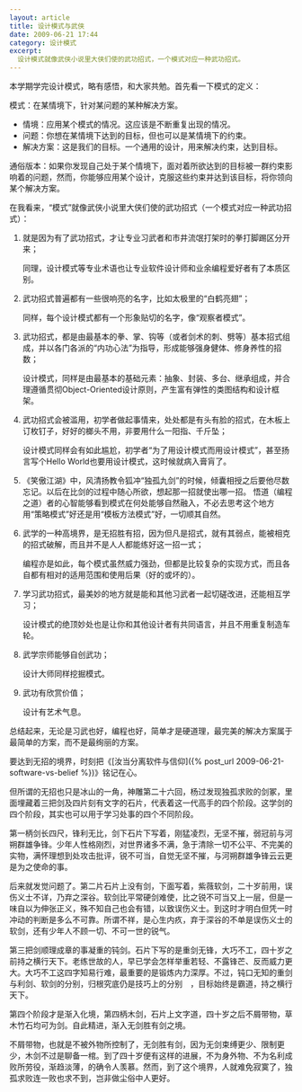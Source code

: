 ```yaml
---
layout: article
title: 设计模式与武侠
date: 2009-06-21 17:44
category: 设计模式
excerpt:
  设计模式就像武侠小说里大侠们使的武功招式，一个模式对应一种武功招式。
---
```


本学期学完设计模式，略有感悟，和大家共勉。首先看一下模式的定义：

模式：在某情境下，针对某问题的某种解决方案。 

* 情境：应用某个模式的情况。这应该是不断重复出现的情况。
* 问题：你想在某情境下达到的目标，但也可以是某情境下的约束。
* 解决方案：这是我们的目标。一个通用的设计，用来解决约束，达到目标。

通俗版本：如果你发现自己处于某个情境下，面对着所欲达到的目标被一群约束影响着的问题，然而，你能够应用某个设计，克服这些约束并达到该目标，将你领向某个解决方案。

在我看来，“模式”就像武侠小说里大侠们使的武功招式（一个模式对应一种武功招式）：

1. 就是因为有了武功招式，才让专业习武者和市井流氓打架时的拳打脚踢区分开来；

    同理，设计模式等专业术语也让专业软件设计师和业余编程爱好者有了本质区别。

1. 武功招式普遍都有一些很响亮的名字，比如太极里的“白鹤亮翅”；

    同样，每个设计模式都有一个形象贴切的名字，像“观察者模式”。

1. 武功招式，都是由最基本的拳、掌、钩等（或者剑术的刺、劈等）基本招式组成，并以各门各派的“内功心法”为指导，形成能够强身健体、修身养性的招数；

    设计模式，同样是由最基本的基础元素：抽象、封装、多台、继承组成，并合理遵循贯彻Object-Oriented设计原则，产生富有弹性的类图结构和设计框架。

1. 武功招式会被滥用，初学者做起事情来，处处都是有头有脸的招式，在木板上订枚钉子，好好的榔头不用，非要用什么一阳指、千斤坠；

    设计模式同样会有如此尴尬，初学者“为了用设计模式而用设计模式”，甚至扬言写个Hello World也要用设计模式，这时候就病入膏肓了。

1. 《笑傲江湖》中，风清扬教令狐冲“独孤九剑”的时候，倾囊相授之后要他尽数忘记。以后在比剑的过程中随心所欲，想起那一招就使出哪一招。
悟道（编程之道）者的心智能够看到模式在何处能够自然融入，不必去思考这个地方用“策略模式”好还是用“模板方法模式”好，一切顺其自然。

1. 武学的一种高境界，是无招胜有招，因为但凡是招式，就有其弱点，能被相克的招式破解，而且并不是人人都能练好这一招一式；

    编程亦是如此，每个模式虽然威力强劲，但都是比较复杂的实现方式，而且各自都有相对的适用范围和使用后果（好的或坏的）。

1. 学习武功招式，最美妙的地方就是能和其他习武者一起切磋改进，还能相互学习；

    设计模式的绝顶妙处也是让你和其他设计者有共同语言，并且不用重复制造车轮。

1. 武学宗师能够自创武功；

    设计大师同样挖掘模式。

1. 武功有欣赏价值；

    设计有艺术气息。

总结起来，无论是习武也好，编程也好，简单才是硬道理，最完美的解决方案属于最简单的方案，而不是最绚丽的方案。

要达到无招的境界，时刻把《[汝当分离软件与信仰]({% post_url 2009-06-21-software-vs-belief %})》铭记在心。

但所谓的无招也只是冰山的一角，神雕第二十六回，杨过发现独孤求败的剑冢，里面埋藏着三把剑及四片刻有文字的石片，代表着这一代高手的四个阶段。这学剑的四个阶段，其实也可以用于学习处事的四个不同阶段。

第一柄剑长四尺，锋利无比，剑下石片下写着，刚猛凌烈，无坚不摧，弱冠前与河朔群雄争锋。少年人性格刚烈，对世界诸多不满，急于清除一切不公平、不完美的实物，满怀理想到处攻击批评，锐不可当，自觉无坚不摧，与河朔群雄争锋云云更是为之使命的事。

后来就发觉问题了。第二片石片上没有剑，下面写着，紫薇软剑，二十岁前用，误伤义士不详，乃弃之深谷。软剑比平常硬剑难使，比之锐不可当又上一层，但是一味自以为伸张正义，殊不知自己也会有错，以致误伤义士。到这时才明白但凭一时冲动的判断是多么不可靠。所谓不祥，是心生内疚，弃于深谷的不单是误伤义士的软剑，还有少年人不顾一切、不可一世的锐气。

第三把剑顺理成章的事凝重的钝剑。石片下写的是重剑无锋，大巧不工，四十岁之前持之横行天下。老练世故的人，早已学会怎样举重若轻、不露锋芒、反而威力更大。大巧不工这四字知易行难，最重要的是锻炼内力深厚。不过，钝口无知的重剑与利剑、软剑的分别，归根究底仍是技巧上的分别　，目标始终是霸道，持之横行天下。

第四个阶段才是渐入化境，第四柄木剑，石片上文字道，四十岁之后不屑带物，草木竹石均可为剑。自此精进，渐入无剑胜有剑之境。

不屑带物，也就是不被外物所控制了，无剑胜有剑，因为无剑束缚更少、限制更少，木剑不过是聊备一棺。到了四十岁便有这样的进展，不为身外物、不为名利成败所劳役，渐趋淡薄，的确令人羡慕。然而，到了这个境界，人就难免寂寞了，独孤求败连一败也求不到，岂非做尘俗中人更好。
